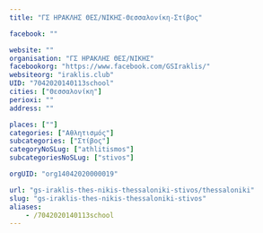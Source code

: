 ```yaml
---
title: "ΓΣ ΗΡΑΚΛΗΣ ΘΕΣ/ΝΙΚΗΣ-Θεσσαλονίκη-Στίβος"

facebook: ""

website: ""
organisation: "ΓΣ ΗΡΑΚΛΗΣ ΘΕΣ/ΝΙΚΗΣ"
facebookorg: "https://www.facebook.com/GSIraklis/"
websiteorg: "iraklis.club"
UID: "7042020140113school"
cities: ["Θεσσαλονίκη"]
perioxi: ""
address: ""

places: [""]
categories: ["Αθλητισμός"]
subcategories: ["Στίβος"]
categoryNoSLug: ["athlitismos"]
subcategoriesNoSLug: ["stivos"]

orgUID: "org14042020000019"

url: "gs-iraklis-thes-nikis-thessaloniki-stivos/thessaloniki"
slug: "gs-iraklis-thes-nikis-thessaloniki-stivos"
aliases:
    - /7042020140113school
---
```





